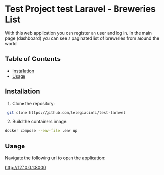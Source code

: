 # Test Project test Laravel - Breweries List

With this web application you can register an user and log in. 
In the main page (dashboard) you can see a paginated list of breweries from around the world

## Table of Contents
- [Installation](#installation)
- [Usage](#usage)

## Installation

1. Clone the repository:
```bash
 git clone https://github.com/lelegiacinti/test-laravel
```

2. Build the containers image:
```bash
docker compose --env-file .env up
 ```

## Usage
Navigate the following url to open the application:

http://127.0.0.1:8000

